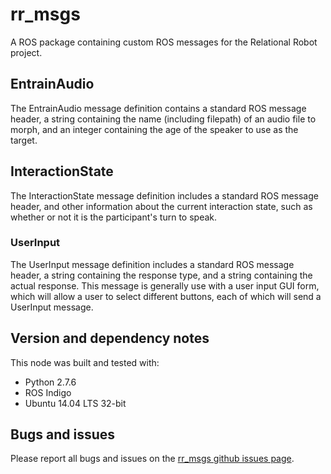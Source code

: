 # rr\_msgs
A ROS package containing custom ROS messages for the Relational Robot project.

## EntrainAudio
The EntrainAudio message definition contains a standard ROS message header,
a string containing the name (including filepath) of an audio file to morph,
and an integer containing the age of the speaker to use as the target.

## InteractionState
The InteractionState message definition includes a standard ROS message header,
and other information about the current interaction state, such as whether or
not it is the participant's turn to speak.

### UserInput
The UserInput message definition includes a standard ROS message header, a
string containing the response type, and a string containing the actual
response. This message is generally use with a user input GUI form, which will
allow a user to select different buttons, each of which will send a UserInput
message.

## Version and dependency notes

This node was built and tested with:

- Python 2.7.6
- ROS Indigo
- Ubuntu 14.04 LTS 32-bit

## Bugs and issues

Please report all bugs and issues on the [rr_msgs github issues
page](https://github.com/mitmedialab/rr_msgs/issues).
